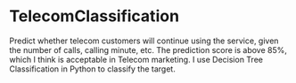 # TelecomClassification
Predict whether telecom customers will continue using the service, given the number of calls, calling minute, etc.
The prediction score is above 85%, which I think is acceptable in Telecom marketing.
I use Decision Tree Classification in Python to classify the target.
